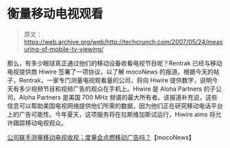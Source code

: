 # 衡量移动电视观看

> 原文：<https://web.archive.org/web/http://techcrunch.com/2007/05/24/measuring-of-mobile-tv-viewing/>

那么，有多少眼球真正通过他们的移动设备收看电视节目呢？Rentrak 已经与移动电视提供商 Hiwire 签署了一项协议，以了解 mocoNews 的报道。根据今天的帖子，Rentrak，一家专门测量电视观看量的公司，将向 Hiwire 提供数字，说明今天有多少视频节目和视频广告的观众在手机上。Hiwire 是 Aloha Partners 的子公司，Aloha Partners 是美国 700 MHz 频谱的最大所有者。该报道补充说，这些信息可以帮助美国电视网络提供他们所需的数据，因为他们正在研究移动电话平台上的广告可能性。今年夏天，这项服务将在拉斯维加斯试运行，Hiwire aims 将允许跟踪移动电视观众。

[公司联手测量移动电视收视；度量会点燃移动广告吗？](https://web.archive.org/web/20141204122857/http://www.moconews.net/entry/419-companies-tie-up-to-measure-mobile-tv-viewing-will-metrics-ignite-mobil/)【mocoNews】